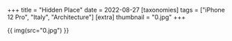 +++
title = "Hidden Place"
date = 2022-08-27
[taxonomies]
tags = ["iPhone 12 Pro", "Italy", "Architecture"]
[extra]
thumbnail = "0.jpg"
+++

{{ img(src="0.jpg") }}
